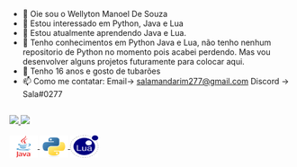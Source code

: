 - 👋 Oie sou o Wellyton Manoel De Souza
- 👀 Estou interessado em Python, Java e Lua
- 🌱 Estou atualmente aprendendo Java e Lua.
- 📌 Tenho conhecimentos em Python Java e Lua, não tenho nenhum repositorio de Python no momento pois acabei perdendo.
      Mas vou desenvolver alguns projetos futuramente para colocar aqui.
- 🦈 Tenho 16 anos e gosto de tubarões
- 📫 Como me contatar: Email-> salamandarim277@gmail.com Discord -> Sala#0277

##

<div>
  <a href="https://github.com/Salamandarim277">
  <img height="180em" src="https://github-readme-stats.vercel.app/api?username=Salamandarim277&show_icons=true&theme=dracula&include_all_commits=true&count_private=true"/>
  <img height="180em" src="https://github-readme-stats.vercel.app/api/top-langs/?username=Salamandarim277&layout=compact&langs_count=7&theme=dracula"/>
</div>
      
<div style="display: inline_block"><br>
  <img align="center" alt="Rafa-Java" height="40" width="50" src="https://github.com/devicons/devicon/blob/master/icons/java/java-original-wordmark.svg">
  <img align="center" alt="Rafa-Python" height="40" width="50" src="https://raw.githubusercontent.com/devicons/devicon/master/icons/python/python-original.svg">
  <img align="center" alt="Rafa-Lua" height="40" width="50" src="https://raw.githubusercontent.com/devicons/devicon/master/icons/lua/lua-original-wordmark.svg">
</div>

##
